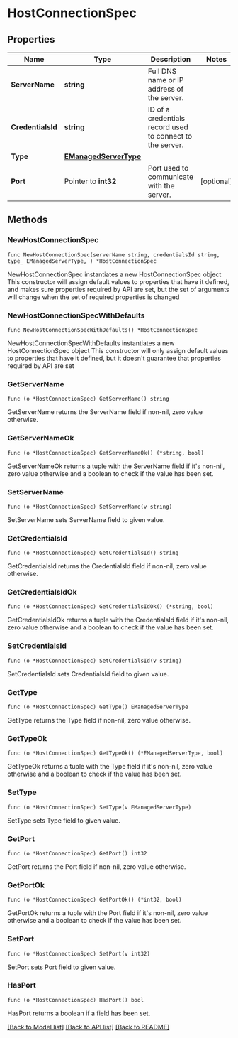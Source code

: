 # HostConnectionSpec

## Properties

Name | Type | Description | Notes
------------ | ------------- | ------------- | -------------
**ServerName** | **string** | Full DNS name or IP address of the server. | 
**CredentialsId** | **string** | ID of a credentials record used to connect to the server. | 
**Type** | [**EManagedServerType**](EManagedServerType.md) |  | 
**Port** | Pointer to **int32** | Port used to communicate with the server. | [optional] 

## Methods

### NewHostConnectionSpec

`func NewHostConnectionSpec(serverName string, credentialsId string, type_ EManagedServerType, ) *HostConnectionSpec`

NewHostConnectionSpec instantiates a new HostConnectionSpec object
This constructor will assign default values to properties that have it defined,
and makes sure properties required by API are set, but the set of arguments
will change when the set of required properties is changed

### NewHostConnectionSpecWithDefaults

`func NewHostConnectionSpecWithDefaults() *HostConnectionSpec`

NewHostConnectionSpecWithDefaults instantiates a new HostConnectionSpec object
This constructor will only assign default values to properties that have it defined,
but it doesn't guarantee that properties required by API are set

### GetServerName

`func (o *HostConnectionSpec) GetServerName() string`

GetServerName returns the ServerName field if non-nil, zero value otherwise.

### GetServerNameOk

`func (o *HostConnectionSpec) GetServerNameOk() (*string, bool)`

GetServerNameOk returns a tuple with the ServerName field if it's non-nil, zero value otherwise
and a boolean to check if the value has been set.

### SetServerName

`func (o *HostConnectionSpec) SetServerName(v string)`

SetServerName sets ServerName field to given value.


### GetCredentialsId

`func (o *HostConnectionSpec) GetCredentialsId() string`

GetCredentialsId returns the CredentialsId field if non-nil, zero value otherwise.

### GetCredentialsIdOk

`func (o *HostConnectionSpec) GetCredentialsIdOk() (*string, bool)`

GetCredentialsIdOk returns a tuple with the CredentialsId field if it's non-nil, zero value otherwise
and a boolean to check if the value has been set.

### SetCredentialsId

`func (o *HostConnectionSpec) SetCredentialsId(v string)`

SetCredentialsId sets CredentialsId field to given value.


### GetType

`func (o *HostConnectionSpec) GetType() EManagedServerType`

GetType returns the Type field if non-nil, zero value otherwise.

### GetTypeOk

`func (o *HostConnectionSpec) GetTypeOk() (*EManagedServerType, bool)`

GetTypeOk returns a tuple with the Type field if it's non-nil, zero value otherwise
and a boolean to check if the value has been set.

### SetType

`func (o *HostConnectionSpec) SetType(v EManagedServerType)`

SetType sets Type field to given value.


### GetPort

`func (o *HostConnectionSpec) GetPort() int32`

GetPort returns the Port field if non-nil, zero value otherwise.

### GetPortOk

`func (o *HostConnectionSpec) GetPortOk() (*int32, bool)`

GetPortOk returns a tuple with the Port field if it's non-nil, zero value otherwise
and a boolean to check if the value has been set.

### SetPort

`func (o *HostConnectionSpec) SetPort(v int32)`

SetPort sets Port field to given value.

### HasPort

`func (o *HostConnectionSpec) HasPort() bool`

HasPort returns a boolean if a field has been set.


[[Back to Model list]](../README.md#documentation-for-models) [[Back to API list]](../README.md#documentation-for-api-endpoints) [[Back to README]](../README.md)


